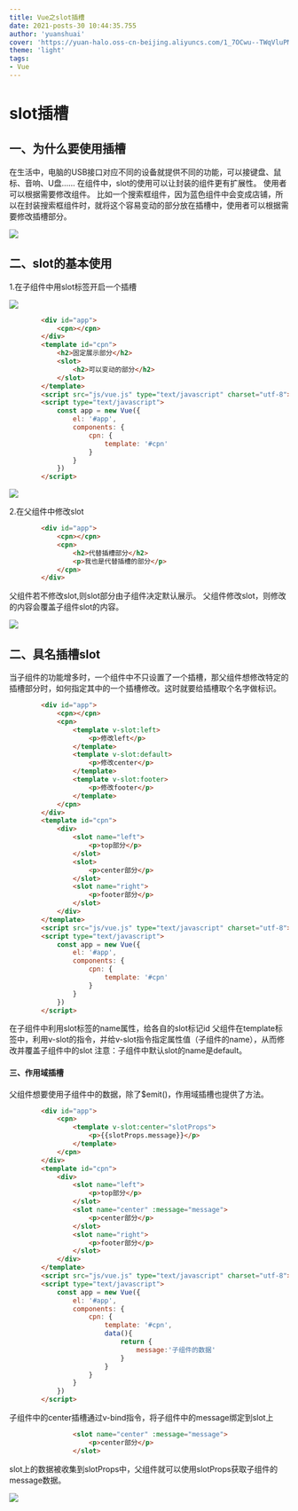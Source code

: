 ```yaml
---
title: Vue之slot插槽
date: 2021-posts-30 10:44:35.755
author: 'yuanshuai'
cover: 'https://yuan-halo.oss-cn-beijing.aliyuncs.com/1_7OCwu--TWqVluPMsZdzWKw-34ce1bcaed3b4c59a2183cf00af73987_1622733997113.png'
theme: 'light'
tags: 
- Vue
---
```


# slot插槽

## 一、为什么要使用插槽

在生活中，电脑的USB接口对应不同的设备就提供不同的功能，可以接键盘、鼠标、音响、U盘……
在组件中，slot的使用可以让封装的组件更有扩展性。
使用者可以根据需要修改组件。
比如一个搜索框组件，因为蓝色组件中会变成店铺，所以在封装搜索框组件时，就将这个容易变动的部分放在插槽中，使用者可以根据需要修改插槽部分。

![](https://hexobbblog.oss-cn-beijing.aliyuncs.com/images/vue/213.png)

## 二、slot的基本使用

1.在子组件中用slot标签开启一个插槽

![](https://hexobbblog.oss-cn-beijing.aliyuncs.com/images/vue/214.png)

```html
        <div id="app">
            <cpn></cpn>
        </div>
        <template id="cpn">
            <h2>固定展示部分</h2>
            <slot>
                <h2>可以变动的部分</h2>
            </slot>
        </template>
        <script src="js/vue.js" type="text/javascript" charset="utf-8"></script>
        <script type="text/javascript">
            const app = new Vue({
                el: '#app',
                components: {
                    cpn: {
                        template: '#cpn'
                    }
                }
            })
        </script>
```

![](https://hexobbblog.oss-cn-beijing.aliyuncs.com/images/vue/215.png)

2.在父组件中修改slot

```html
        <div id="app">
            <cpn></cpn>
            <cpn>
                <h2>代替插槽部分</h2>
                <p>我也是代替插槽的部分</p>
            </cpn>
        </div>
```

父组件若不修改slot,则slot部分由子组件决定默认展示。
父组件修改slot，则修改的内容会覆盖子组件slot的内容。

![](https://hexobbblog.oss-cn-beijing.aliyuncs.com/images/vue/216.png)

## 二、具名插槽slot

当子组件的功能增多时，一个组件中不只设置了一个插槽，那父组件想修改特定的插槽部分时，如何指定其中的一个插槽修改。这时就要给插槽取个名字做标识。

```html
        <div id="app">
            <cpn></cpn>
            <cpn>
                <template v-slot:left>
                    <p>修改left</p>
                </template>
                <template v-slot:default>
                    <p>修改center</p>
                </template>
                <template v-slot:footer>
                    <p>修改footer</p>
                </template>
            </cpn>
        </div>
        <template id="cpn">
            <div>
                <slot name="left">
                    <p>top部分</p>
                </slot>
                <slot>
                    <p>center部分</p>
                </slot>
                <slot name="right">
                    <p>footer部分</p>
                </slot>             
            </div>
        </template>     
        <script src="js/vue.js" type="text/javascript" charset="utf-8"></script>
        <script type="text/javascript">
            const app = new Vue({
                el: '#app',
                components: {
                    cpn: {
                        template: '#cpn'
                    }
                }
            })
        </script>
```

在子组件中利用slot标签的name属性，给各自的slot标记id
父组件在template标签中，利用v-slot的指令，并给v-slot指令指定属性值（子组件的name），从而修改并覆盖子组件中的slot
注意：子组件中默认slot的name是default。

#### 三、作用域插槽

父组件想要使用子组件中的数据，除了$emit()，作用域插槽也提供了方法。

```html
        <div id="app">
            <cpn>
                <template v-slot:center="slotProps">
                    <p>{{slotProps.message}}</p>
                </template>
            </cpn>
        </div>
        <template id="cpn">
            <div>
                <slot name="left">
                    <p>top部分</p>
                </slot>
                <slot name="center" :message="message">
                    <p>center部分</p>
                </slot>
                <slot name="right">
                    <p>footer部分</p>
                </slot>             
            </div>
        </template>     
        <script src="js/vue.js" type="text/javascript" charset="utf-8"></script>
        <script type="text/javascript">
            const app = new Vue({
                el: '#app',
                components: {
                    cpn: {
                        template: '#cpn',
                        data(){
                            return {
                                message:'子组件的数据'
                            }
                        }
                    }
                }
            })
        </script>
```

子组件中的center插槽通过v-bind指令，将子组件中的message绑定到slot上

```html
                <slot name="center" :message="message">
                    <p>center部分</p>
                </slot>
```

slot上的数据被收集到slotProps中，父组件就可以使用slotProps获取子组件的message数据。

![](https://hexobbblog.oss-cn-beijing.aliyuncs.com/images/vue/217.png)